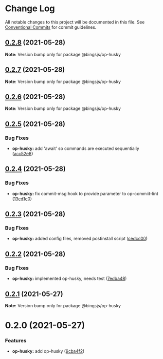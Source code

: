 # Change Log

All notable changes to this project will be documented in this file.
See [Conventional Commits](https://conventionalcommits.org) for commit guidelines.

## [0.2.8](https://github.com/bingtimren/op-tools/compare/@bingsjs/op-husky@0.2.7...@bingsjs/op-husky@0.2.8) (2021-05-28)

**Note:** Version bump only for package @bingsjs/op-husky





## [0.2.7](https://github.com/bingtimren/op-tools/compare/@bingsjs/op-husky@0.2.6...@bingsjs/op-husky@0.2.7) (2021-05-28)

**Note:** Version bump only for package @bingsjs/op-husky





## [0.2.6](https://github.com/bingtimren/op-tools/compare/@bingsjs/op-husky@0.2.5...@bingsjs/op-husky@0.2.6) (2021-05-28)

**Note:** Version bump only for package @bingsjs/op-husky





## [0.2.5](https://github.com/bingtimren/op-tools/compare/@bingsjs/op-husky@0.2.4...@bingsjs/op-husky@0.2.5) (2021-05-28)


### Bug Fixes

* **op-husky:** add 'await' so commands are executed sequentially ([acc52e8](https://github.com/bingtimren/op-tools/commit/acc52e815a41c283d6c8481a1112b38e14e56cc8))





## [0.2.4](https://github.com/bingtimren/op-tools/compare/@bingsjs/op-husky@0.2.3...@bingsjs/op-husky@0.2.4) (2021-05-28)


### Bug Fixes

* **op-husky:** fix commit-msg hook to provide parameter to op-commiit-lint ([13ed1c0](https://github.com/bingtimren/op-tools/commit/13ed1c06f0ac019d57daab561ffdaf094da1e358))





## [0.2.3](https://github.com/bingtimren/op-tools/compare/@bingsjs/op-husky@0.2.2...@bingsjs/op-husky@0.2.3) (2021-05-28)


### Bug Fixes

* **op-husky:** added config files, removed postinstall script ([cedcc00](https://github.com/bingtimren/op-tools/commit/cedcc00ad27d3682a32b71527a5aee76a58bfb7f))





## [0.2.2](https://github.com/bingtimren/op-tools/compare/@bingsjs/op-husky@0.2.1...@bingsjs/op-husky@0.2.2) (2021-05-28)


### Bug Fixes

* **op-husky:** implemented op-husky, needs test ([7edba48](https://github.com/bingtimren/op-tools/commit/7edba48a94117077824a8bc017350c91968eee8a))





## [0.2.1](https://github.com/bingtimren/op-tools/compare/@bingsjs/op-husky@0.2.0...@bingsjs/op-husky@0.2.1) (2021-05-27)

**Note:** Version bump only for package @bingsjs/op-husky





# 0.2.0 (2021-05-27)


### Features

* **op-husky:** add op-husky ([9cba4f2](https://github.com/bingtimren/op-tools/commit/9cba4f2b58a6619e2abe7d28fee09c4de7410ab8))
